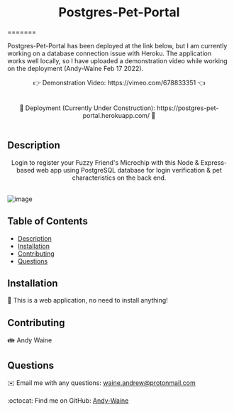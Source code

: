 <h1 align="center">Postgres-Pet-Portal</h1>
=======

Postgres-Pet-Portal has been deployed at the link below, but I am currently working on a database connection issue with Heroku. The application works well locally, so I have uploaded a demonstration video while working on the deployment (Andy-Waine Feb 17 2022).
    <br />      
<div align="center"> 👉 Demonstration Video: https://vimeo.com/678833351 👈 </div>
    <br />
    <br />
<div align="center">🚧 Deployment (Currently Under Construction): https://postgres-pet-portal.herokuapp.com/ 🚧</div>
    <br />

## Description
<div align="center">Login to register your Fuzzy Friend's Microchip with this Node & Express-based web app using PostgreSQL database for login verification & pet characteristics on the back end.</div>
</br>

![image](https://user-images.githubusercontent.com/88730354/153978882-e14afe36-133c-4d85-b713-210d1c32038e.png)


## Table of Contents
- [Description](#description)
- [Installation](#installation)
- [Contributing](#contributing)
- [Questions](#questions)

## Installation
💾 This is a web application, no need to install anything! 

## Contributing
👪 Andy Waine

## Questions
✉️ Email me with any questions: waine.andrew@protonmail.com<br /><br />
:octocat: Find me on GitHub: [Andy-Waine](https://github.com/Andy-Waine)<br />
<br />
